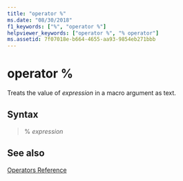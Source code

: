 ```yaml
---
title: "operator %"
ms.date: "08/30/2018"
f1_keywords: ["%", "operator %"]
helpviewer_keywords: ["operator %", "% operator"]
ms.assetid: 7f07018e-b664-4655-aa93-9854eb271bbb
---
```

# operator %

Treats the value of *expression* in a macro argument as text.

## Syntax

> % *expression*

## See also

[Operators Reference](../../assembler/masm/operators-reference.md)<br/>